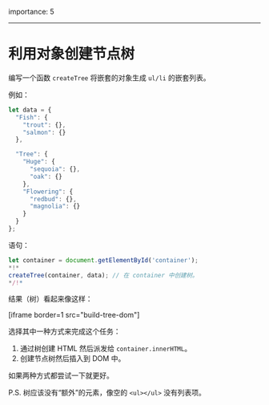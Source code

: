 importance: 5

---

# 利用对象创建节点树

编写一个函数 `createTree` 将嵌套的对象生成 `ul/li` 的嵌套列表。

例如：

```js
let data = {
  "Fish": {
    "trout": {},
    "salmon": {}
  },

  "Tree": {
    "Huge": {
      "sequoia": {},
      "oak": {}
    },
    "Flowering": {
      "redbud": {},
      "magnolia": {}
    }
  }
};
```

语句：

```js
let container = document.getElementById('container');
*!*
createTree(container, data); // 在 container 中创建树。
*/!*
```

结果（树）看起来像这样：

[iframe border=1 src="build-tree-dom"]

选择其中一种方式来完成这个任务：

1. 通过树创建 HTML 然后派发给 `container.innerHTML`。
2. 创建节点树然后插入到 DOM 中。

如果两种方式都尝试一下就更好。

P.S. 树应该没有“额外”的元素，像空的 `<ul></ul>` 没有列表项。
